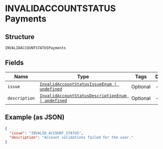 
# INVALIDACCOUNTSTATUS Payments

## Structure

`INVALIDACCOUNTSTATUSPayments`

## Fields

| Name | Type | Tags | Description |
|  --- | --- | --- | --- |
| `issue` | [`InvalidAccountStatusIssueEnum \| undefined`](../../doc/models/invalid-account-status-issue-enum.md) | Optional | - |
| `description` | [`InvalidAccountStatusDescriptionEnum \| undefined`](../../doc/models/invalid-account-status-description-enum.md) | Optional | - |

## Example (as JSON)

```json
{
  "issue": "INVALID_ACCOUNT_STATUS",
  "description": "Account validations failed for the user."
}
```

